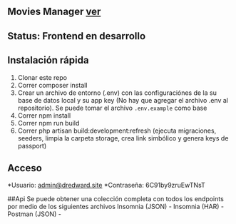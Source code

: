 
## Movies Manager **[ver](http://dev-movies.dredward.site)**

## Status: Frontend en desarrollo

## Instalación rápida

1. Clonar este repo
2. Correr composer install
3. Crear un archivo de entorno (.env) con las configuraciónes de la su base de datos local y su app key (No hay que agregar el archivo .env al repositorio). Se puede tomar el archivo `.env.example` como base
4. Correr npm install
5. Correr npm run build
6. Correr php artisan build:development:refresh (ejecuta migraciones, seeders, limpia la carpeta storage, crea link simbólico y genera keys de passport)



## Acceso

*Usuario: admin@dredward.site
*Contraseña: 6C91by9zruEwTNsT

##Api
Se puede obtener una colección completa con todos los endpoints por medio de los siguientes archivos
Insomnia (JSON) -
Insomnia (HAR) -
Postman (JSON) -
